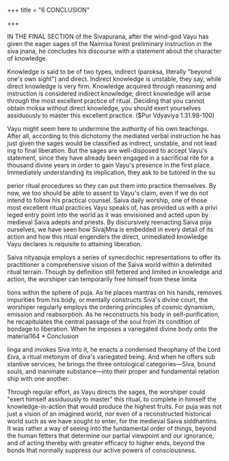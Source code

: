 +++
title = "6 CONCLUSION"

+++

IN THE FINAL SECTION of the Sivapurana, after the wind-god Vayu has given  the eager sages of the Naimisa forest preliminary instruction in the siva jnana, he concludes his discourse with a statement about the character of  knowledge.  

Knowledge is said to be of two types, indirect (paroksa, literally "beyond one's  own sight") and direct. Indirect knowledge is unstable, they say, while direct  knowledge is very firm. Knowledge acquired through reasoning and instruction  is considered indirect knowledge; direct knowledge will arise through the most  excellent practice of ritual. Deciding that you cannot obtain moksa without direct  knowledge, you should exert yourselves assiduously to master this excellent  practice. ($Pur Vdyaviya 1.31.98-100)  

Vayu might seem here to undermine the authority of his own teachings.  After all, according to this dichotomy the mediated verbal instruction he has  just given the sages would be classified as indirect, unstable, and not lead ing to final liberation. But the sages are well-disposed to accept Vayu's  statement, since they have already been engaged in a sacrificial rite for a  thousand divine years in order to gain Vayu's presence in the first place.  Immediately understanding its implication, they ask to be tutored in the su 

perior ritual procedures so they can put them into practice themselves.  By now, we too should be able to assent to Vayu's claim, even if we do  not intend to follow his practical counsel. Saiva daily worship, one of those  most excellent ritual practices Vayu speaks of, has provided us with a privi leged entry point into the world as it was envisioned and acted upon by  medieval Saiva adepts and priests. By discursively reenacting Saiva piija  ourselves, we have seen how SivajMna is embedded in every detail of its  action and how this ritual engenders the direct, unmediated knowledge  Vayu declares is requisite to attaining liberation.  

Saiva nityapuja employs a series of synecdochic representations to offer  its practitioner a comprehensive vision of the Saiva world within a delimited  ritual terrain. Though by definition still fettered and limited in knowledge  and action, the worshiper can temporarily free himself from these limita 

tions within the sphere of puja. As he places mantras on his hands, removes  impurities from his body, or mentally constructs Siva's divine court, the  worshiper regularly employs the ordering principles of cosmic dynamism,  emission and reabsorption. As he reconstructs his body in self-purification,  he recapitulates the central passage of the soul from its condition of bondage  to liberation. When he imposes a variegated divine body onto the material164 * Conclusion    

linga and invokes Siva into it, he enacts a condensed theophany of the Lord  £iva, a ritual metonym of diva's variegated being. And when he offers sub stantive services, he brings the three ontological categories—Siva, bound  souls, and inanimate substance—into their proper and fundamental relation ship with one another.  

Through regular effort, as Vayu directs the sages, the worshiper could  "exert himself assiduously to master" this ritual, to complete in himself the  knowledge-in-action that would produce the highest fruits. For puja was not  just a vision of an imagined world, nor even of a reconstructed historical  world such as we have sought to enter, for the medieval Saiva siddhantins.  It was rather a way of seeing into the fundamental order of things, beyond  the human fetters that determine our partial viewpoint and our ignorance,  and of acting thereby with greater efficacy to higher ends, beyond the bonds  that normally suppress our active powers of consciousness. 
